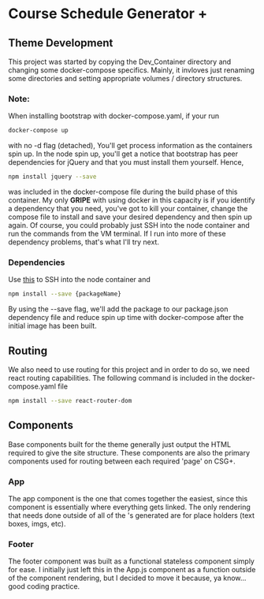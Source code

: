 # Course Schedule Generator +

## Theme Development
This project was started by copying the Dev_Container directory and changing some docker-compose specifics. Mainly, it invloves just renaming some directories and setting appropriate volumes / directory structures.

### Note:
When installing bootstrap with docker-compose.yaml, if your run 
```bash
docker-compose up
```
with no -d flag (detached), You'll get process information as the containers spin up. In the node spin up, you'll get a notice that bootstrap has peer dependencies for jQuery and that you must install them yourself. Hence, 
```bash
npm install jquery --save
```
was included in the docker-compose file during the build phase of this container. My only <strong>GRIPE</strong> with using docker in this capacity is if you identify a dependency that you need, you've got to kill your container, change the compose file to install and save your desired dependency and then spin up again. Of course, you could probably just SSH into the node container and run the commands from the VM terminal. If I run into more of these dependency problems, that's what I'll try next.

### Dependencies
Use [this](https://phase2.github.io/devtools/common-tasks/ssh-into-a-container/) to SSH into the node container and
```bash
npm install --save {packageName}
``` 
By using the --save flag, we'll add the package to our package.json dependency file and reduce spin up time with docker-compose after the initial image has been built.

## Routing
We also need to use routing for this project and in order to do so, we need react routing capabilities. The following command is included in the docker-compose.yaml file
```bash
npm install --save react-router-dom 
```

## Components
Base components built for the theme generally just output the HTML required to give the site structure. These components are also the primary components used for routing between each required 'page' on CSG+.

### App
The app component is the one that comes together the easiest, since this component is essentially where everything gets linked. The only rendering that needs done outside of all of the <Route>'s generated are for place holders (text boxes, imgs, etc).

### Footer
The footer component was built as a functional stateless component simply for ease. I initially just left this in the App.js component as a function outside of the component rendering, but I decided to move it because, ya know... good coding practice.
